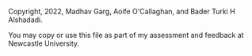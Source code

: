 Copyright, 2022, Madhav Garg, Aoife O'Callaghan, and  Bader Turki H Alshadadi.

You may copy or use this file as part of my assessment and feedback at Newcastle University.

